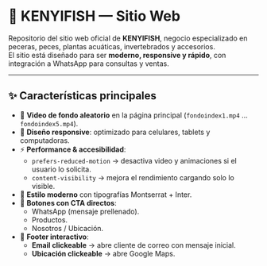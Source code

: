 # 🐠 KENYIFISH — Sitio Web

Repositorio del sitio web oficial de **KENYIFISH**, negocio especializado en peceras, peces, plantas acuáticas, invertebrados y accesorios.  
El sitio está diseñado para ser **moderno, responsive y rápido**, con integración a WhatsApp para consultas y ventas.

---

## ✨ Características principales

- 🎥 **Video de fondo aleatorio** en la página principal (`fondoindex1.mp4` … `fondoindex5.mp4`).
- 📱 **Diseño responsive**: optimizado para celulares, tablets y computadoras.
- ⚡ **Performance & accesibilidad**:
  - `prefers-reduced-motion` → desactiva video y animaciones si el usuario lo solicita.
  - `content-visibility` → mejora el rendimiento cargando solo lo visible.
- 🎨 **Estilo moderno** con tipografías Montserrat + Inter.
- 🔗 **Botones con CTA directos**:
  - WhatsApp (mensaje prellenado).
  - Productos.
  - Nosotros / Ubicación.
- 📍 **Footer interactivo**:
  - **Email clickeable** → abre cliente de correo con mensaje inicial.
  - **Ubicación clickeable** → abre Google Maps.
